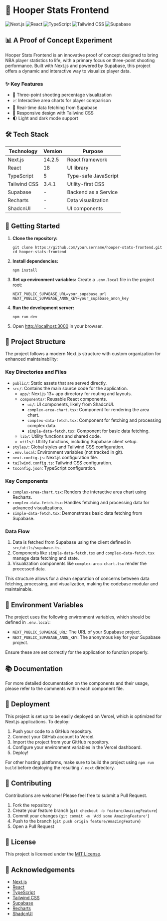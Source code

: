 # 🏀 Hooper Stats Frontend

![Next.js](https://img.shields.io/badge/Next.js-000000?style=for-the-badge&logo=nextdotjs&logoColor=white)
![React](https://img.shields.io/badge/React-20232A?style=for-the-badge&logo=react&logoColor=61DAFB)
![TypeScript](https://img.shields.io/badge/TypeScript-007ACC?style=for-the-badge&logo=typescript&logoColor=white)
![Tailwind CSS](https://img.shields.io/badge/Tailwind_CSS-38B2AC?style=for-the-badge&logo=tailwind-css&logoColor=white)
![Supabase](https://img.shields.io/badge/Supabase-181818?style=for-the-badge&logo=supabase&logoColor=white)

## 📊 A Proof of Concept Experiment

Hooper Stats Frontend is an innovative proof of concept designed to bring NBA player statistics to life, with a primary focus on three-point shooting performance. Built with Next.js and powered by Supabase, this project offers a dynamic and interactive way to visualize player data.

### ✨ Key Features

- 🎯 Three-point shooting percentage visualization
- 📈 Interactive area charts for player comparison
- 🔄 Real-time data fetching from Supabase
- 🎨 Responsive design with Tailwind CSS
- 🌓 Light and dark mode support

## 🛠 Tech Stack

| Technology   | Version | Purpose              |
| ------------ | ------- | -------------------- |
| Next.js      | 14.2.5  | React framework      |
| React        | 18      | UI library           |
| TypeScript   | 5       | Type-safe JavaScript |
| Tailwind CSS | 3.4.1   | Utility-first CSS    |
| Supabase     | -       | Backend as a Service |
| Recharts     | -       | Data visualization   |
| ShadcnUI     | -       | UI components        |

## 🚀 Getting Started

1. **Clone the repository:**

   ```
   git clone https://github.com/yourusername/hooper-stats-frontend.git
   cd hooper-stats-frontend
   ```

2. **Install dependencies:**

   ```
   npm install
   ```

3. **Set up environment variables:**
   Create a `.env.local` file in the project root:

   ```
   NEXT_PUBLIC_SUPABASE_URL=your_supabase_url
   NEXT_PUBLIC_SUPABASE_ANON_KEY=your_supabase_anon_key
   ```

4. **Run the development server:**

   ```
   npm run dev
   ```

5. Open [http://localhost:3000](http://localhost:3000) in your browser.

## 📁 Project Structure

The project follows a modern Next.js structure with custom organization for enhanced maintainability:

### Key Directories and Files

- `public/`: Static assets that are served directly.
- `src/`: Contains the main source code for the application.
  - `app/`: Next.js 13+ app directory for routing and layouts.
  - `components/`: Reusable React components.
    - `ui/`: UI components, likely from ShadcnUI.
    - `complex-area-chart.tsx`: Component for rendering the area chart.
    - `complex-data-fetch.tsx`: Component for fetching and processing complex data.
    - `simple-data-fetch.tsx`: Component for basic data fetching.
  - `lib/`: Utility functions and shared code.
  - `utils/`: Utility functions, including Supabase client setup.
- `styles/`: Global styles and Tailwind CSS configuration.
- `.env.local`: Environment variables (not tracked in git).
- `next.config.js`: Next.js configuration file.
- `tailwind.config.ts`: Tailwind CSS configuration.
- `tsconfig.json`: TypeScript configuration.

### Key Components

- `complex-area-chart.tsx`: Renders the interactive area chart using Recharts.
- `complex-data-fetch.tsx`: Handles fetching and processing data for advanced visualizations.
- `simple-data-fetch.tsx`: Demonstrates basic data fetching from Supabase.

### Data Flow

1. Data is fetched from Supabase using the client defined in `src/utils/supabase.ts`.
2. Components like `simple-data-fetch.tsx` and `complex-data-fetch.tsx` manage data fetching and state.
3. Visualization components like `complex-area-chart.tsx` render the processed data.

This structure allows for a clean separation of concerns between data fetching, processing, and visualization, making the codebase modular and maintainable.

## 🔐 Environment Variables

The project uses the following environment variables, which should be defined in `.env.local`:

- `NEXT_PUBLIC_SUPABASE_URL`: The URL of your Supabase project.
- `NEXT_PUBLIC_SUPABASE_ANON_KEY`: The anonymous key for your Supabase project.

Ensure these are set correctly for the application to function properly.

## 📚 Documentation

For more detailed documentation on the components and their usage, please refer to the comments within each component file.

## 🚀 Deployment

This project is set up to be easily deployed on Vercel, which is optimized for Next.js applications. To deploy:

1. Push your code to a GitHub repository.
2. Connect your GitHub account to Vercel.
3. Import the project from your GitHub repository.
4. Configure your environment variables in the Vercel dashboard.
5. Deploy!

For other hosting platforms, make sure to build the project using `npm run build` before deploying the resulting `/.next` directory.

## 🤝 Contributing

Contributions are welcome! Please feel free to submit a Pull Request.

1. Fork the repository
2. Create your feature branch (`git checkout -b feature/AmazingFeature`)
3. Commit your changes (`git commit -m 'Add some AmazingFeature'`)
4. Push to the branch (`git push origin feature/AmazingFeature`)
5. Open a Pull Request

## 📄 License

This project is licensed under the [MIT License](https://opensource.org/licenses/MIT).

## 🙏 Acknowledgements

- [Next.js](https://nextjs.org/)
- [React](https://reactjs.org/)
- [TypeScript](https://www.typescriptlang.org/)
- [Tailwind CSS](https://tailwindcss.com/)
- [Supabase](https://supabase.io/)
- [Recharts](https://recharts.org/en-US/)
- [ShadcnUI](https://ui.shadcn.com/)
